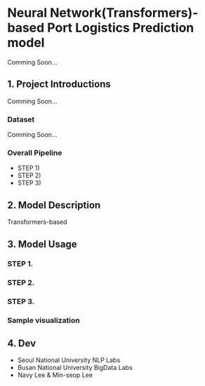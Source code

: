 # Neural Network(Transformers)-based Port Logistics Prediction model 

Comming Soon...

## 1. Project Introductions

Comming Soon...

### Dataset

Comming Soon...

### Overall Pipeline

  - STEP 1)
  - STEP 2)
  - STEP 3)

## 2. Model Description

Transformers-based 

## 3. Model Usage

### STEP 1.
### STEP 2.
### STEP 3.
### Sample visualization

## 4. Dev
  - Seoul National University NLP Labs
  - Busan National University BigData Labs
  - Navy Lee & Min-seop Lee
